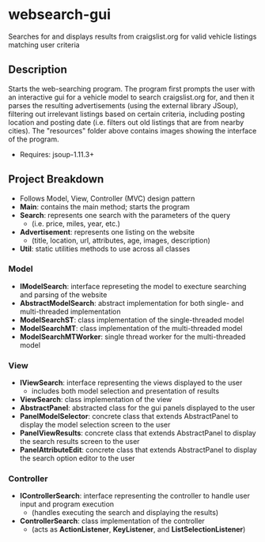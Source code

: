 # websearch-gui
Searches for and displays results from craigslist.org for valid vehicle listings matching user criteria

Description
-----------
Starts the web-searching program. The program first prompts the user with an interactive gui for a vehicle model
to search craigslist.org for, and then it parses the resulting advertisements (using the external library JSoup),
filtering out irrelevant listings based on certain criteria, including posting location and posting date
(i.e. filters out old listings that are from nearby cities). The "resources" folder above contains images
showing the interface of the program.
- Requires: jsoup-1.11.3+

Project Breakdown
-----------------
- Follows Model, View, Controller (MVC) design pattern
- **Main**: contains the main method; starts the program
- **Search**: represents one search with the parameters of the query 
  - (i.e. price, miles, year, etc.)
- **Advertisement**: represents one listing on the website 
  - (title, location, url, attributes, age, images, description)
- **Util**: static utilities methods to use across all classes
### Model
- **IModelSearch**: interface represeting the model to execture searching and parsing of the website
- **AbstractModelSearch**: abstract implementation for both single- and multi-threaded implementation
- **ModelSearchST**: class implementation of the single-threaded model
- **ModelSearchMT**: class implementation of the multi-threaded model
- **ModelSearchMTWorker**: single thread worker for the multi-threaded model
### View
- **IViewSearch**: interface representing the views displayed to the user
  - includes both model selection and presentation of results
- **ViewSearch**: class implementation of the view
- **AbstractPanel**: abstracted class for the gui panels displayed to the user
- **PanelModelSelector**: concrete class that extends AbstractPanel to display the model selection screen to the user
- **PanelViewResults**: concrete class that extends AbstractPanel to display the search results screen to the user
- **PanelAttributeEdit**: concrete class that extends AbstractPanel to display the search option editor to the user
### Controller
- **IControllerSearch**: interface representing the controller to handle user input and program execution 
  - (handles executing the search and displaying the results)
- **ControllerSearch**: class implementation of the controller 
  - (acts as **ActionListener**, **KeyListener**, and **ListSelectionListener**)
